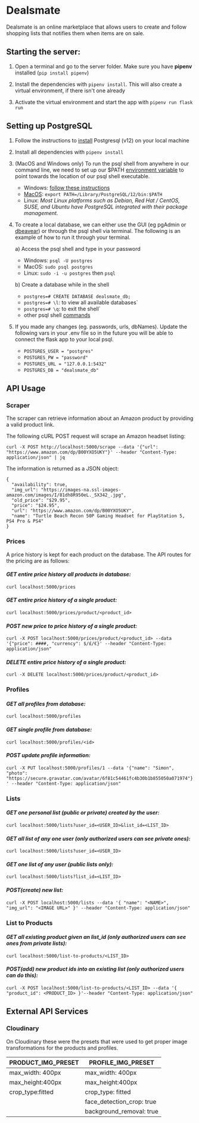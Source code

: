 # Dealsmate

 Dealsmate is an online marketplace that allows users to create and follow shopping lists that notifies them when items are on sale.


## Starting the server:

1. Open a terminal and go to the server folder. Make sure you have **pipenv** installed (`pip install pipenv`)

2. Install the dependencies with `pipenv install`. This will also create a virtual environment, if there isn't one already

3. Activate the virtual environment and start the app with `pipenv run flask run`

## Setting up PostgreSQL

1. Follow the instructions to [install](https://www.postgresqltutorial.com/install-postgresql/) Postgresql (v12) on your local machine

2. Install all dependencies with `pipenv install`

3. (MacOS and Windows only) To run the psql shell from anywhere in our command line, we need to set up our \$PATH [environment variable](https://superuser.com/questions/284342/what-are-path-and-other-environment-variables-and-how-can-i-set-or-use-them) to point towards the location of our psql shell executable.

   - Windows: [follow these instructions](https://sqlbackupandftp.com/blog/setting-windows-path-for-postgres-tools)
   - [MacOS](https://www.cyberciti.biz/faq/appleosx-bash-unix-change-set-path-environment-variable/): `export PATH=/Library/PostgreSQL/12/bin:$PATH`
   - Linux: _Most Linux platforms such as Debian, Red Hat / CentOS, SUSE, and Ubuntu have PostgreSQL integrated with their package management._

4. To create a local database, we can either use the GUI (eg pgAdmin or [dbeavear](https://dbeaver.io/download/)) or through the psql shell via terminal. The following is an example of how to run it through your terminal.

   a) Access the psql shell and type in your password

   - Windows: `psql -U postgres`
   - MacOS: `sudo psql postgres`
   - Linux: `sudo -i -u postgres` then `psql`

   b) Create a database while in the shell

   - `postgres=# CREATE DATABASE dealsmate_db;`
   - `postgres=# \l`: to view all available databases`
   - `postgres=# \q`: to exit the shell`
   - other psql shell [commands](https://www.postgresqltutorial.com/psql-commands/)

5. If you made any changes (eg. passwords, urls, dbNames). Update the following vars in your .env file so in the future you will be able to connect the flask app to your local psql.
   - `POSTGRES_USER = "postgres"`
   - `POSTGRES_PW = "password"`
   - `POSTGRES_URL = "127.0.0.1:5432"`
   - `POSTGRES_DB = "dealsmate_db"`

## API Usage

### Scraper

The scraper can retrieve information about an Amazon product by providing a valid product link.

The following cURL POST request will scrape an Amazon headset listing:

`curl -X POST http://localhost:5000/scrape --data '{"url": "https://www.amazon.com/dp/B00YXO5UKY"}' --header "Content-Type: application/json" | jq`

The information is returned as a JSON object:

```
{
  "availability": true,
  "img_url": "https://images-na.ssl-images-amazon.com/images/I/81dh8R950eL._SX342_.jpg",
  "old_price": "$29.95",
  "price": "$24.95",
  "url": "https://www.amazon.com/dp/B00YXO5UKY",
  "name": "Turtle Beach Recon 50P Gaming Headset for PlayStation 5, PS4 Pro & PS4"
}
```

### Prices

A price history is kept for each product on the database. The API routes for the pricing are as follows:

#### _GET entire price history all products in database:_

`curl localhost:5000/prices`

#### _GET entire price history of a single product:_

`curl localhost:5000/prices/product/<product_id>`

#### _POST new price to price history of a single product:_

`curl -X POST localhost:5000/prices/product/<product_id> --data '{"price": ####, "currency": $/£/€}' --header "Content-Type: application/json"`

#### _DELETE entire price history of a single product:_

`curl -X DELETE localhost:5000/prices/product/<product_id>`

### Profiles

#### _GET all profiles from database:_

`curl localhost:5000/profiles`

#### _GET single profile from database:_

`curl localhost:5000/profiles/<id>`

#### _POST update profile information:_

`curl -X PUT localhost:5000/profiles/1 --data '{"name": "Simon", "photo": "https://secure.gravatar.com/avatar/6f81c54461fc4b30b1b855050a071974"}' --header "Content-Type: application/json"`

### Lists

#### _GET one personal list (public or private) created by the user:_

`curl localhost:5000/lists?user_id=<USER_ID>&list_id=<LIST_ID>`

#### _GET all list of any one user (only authorized users can see private ones):_

`curl localhost:5000/lists?user_id=<USER_ID>`

#### _GET one list of any user (public lists only):_

`curl localhost:5000/lists?list_id=<LIST_ID>`

#### _POST(create) new list:_

`curl -X POST localhost:5000/lists --data '{ "name": "<NAME>", "img_url": "<IMAGE URL>" }' --header "Content-Type: application/json"`

### List to Products

#### _GET all existing product given an list_id (only authorized users can see ones from private lists):_

`curl localhost:5000/list-to-products/<LIST_ID>`

#### _POST(add) new product ids into an existing list (only authorized users can do this):_

`curl -X POST localhost:5000/list-to-products/<LIST_ID> --data '{ "product_id": <PRODUCT_ID> }'--header "Content-Type: application/json"`

## External API Services

### Cloudinary

On Cloudinary these were the presets that were used to get proper image transformations for the products and profiles.

| PRODUCT_IMG_PRESET | PROFILE_IMG_PRESET        |
| ------------------ | ------------------------- |
| max_width: 400px   | max_width: 400px          |
| max_height:400px   | max_height:400px          |
| crop_type:fitted   | crop_type: fitted         |
|                    | face_detection_crop: true |
|                    | background_removal: true  |
